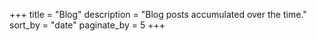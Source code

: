 +++
title = "Blog"
description = "Blog posts accumulated over the time."
sort_by = "date"
paginate_by = 5
+++
